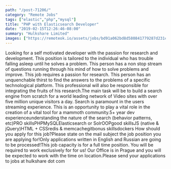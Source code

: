 ```yaml
---
path: "/post-71206/"
category: "Remote Jobs"
tags: ["elastic","php","mysql"]
title: "PHP with Elasticsearch Developer"
date: "2019-02-15T12:26:46-08:00"
summary: "Hulkshare Limited"
images: ["https://remoteok.io/assets/jobs/bd91a062bd8d580841779287d231cc67.png"]
---
```


Looking for a self motivated developer with the passion for research and development.   This position is tailored to the individual who has trouble falling asleep until he solves a problem.  This person has a non stop stream of questions running through his mind of how to solve problems and improve.  This job requires a passion for research.  This person has an unquenchable thirst to find the answers to the problems of a specific technological platform.  This professional will also be responsible for integrating the fruits of his research.The main task will be to build a search engine from scratch for a world leading network of Video sites with over five million unique visitors a day.  Search is paramount in the users streaming experience.  This is an opportunity to play a vital role in the creation of a vital tool for a mammoth community.5+ year dev experienceunderstanding the nature of the search (behavior patterns, etc)PRO skillsPHPMySQLElasticsearch or SolrOOPgood skillsJS (native & jQuery)HTML + CSSredis & memcachegitbonus skillsdockers  How should you apply for this job?Please state on the mail subject the job position you are applying for!Only applications written in English and Russian are going to be processed!This job capacity is for a full time position. You will be required to work exclusively for for us!  Our Office is in Prague and you will be expected to work with the time on location.Please send your applications to jobs at hulkshare dot com
